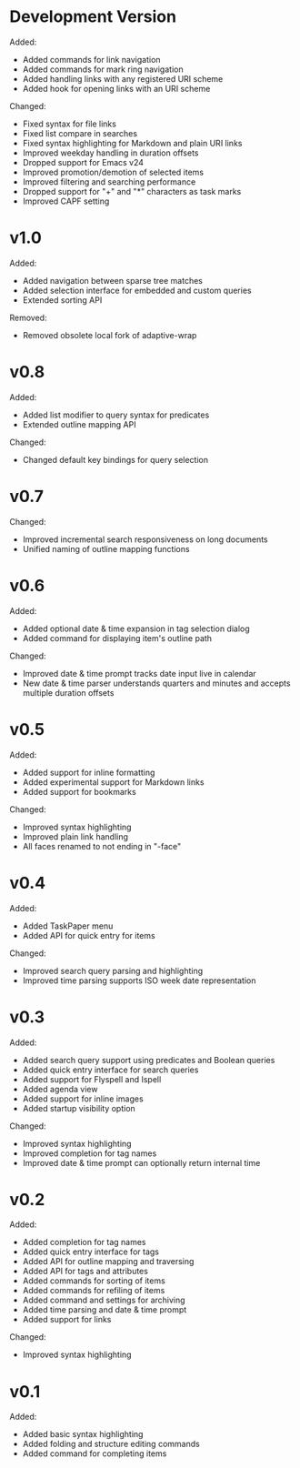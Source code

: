 
# Development Version

Added:

- Added commands for link navigation
- Added commands for mark ring navigation
- Added handling links with any registered URI scheme
- Added hook for opening links with an URI scheme

Changed:

- Fixed syntax for file links
- Fixed list compare in searches
- Fixed syntax highlighting for Markdown and plain URI links
- Improved weekday handling in duration offsets
- Dropped support for Emacs v24
- Improved promotion/demotion of selected items
- Improved filtering and searching performance
- Dropped support for "+" and "*" characters as task marks
- Improved CAPF setting

# v1.0

Added:

- Added navigation between sparse tree matches
- Added selection interface for embedded and custom queries
- Extended sorting API

Removed:

- Removed obsolete local fork of adaptive-wrap

# v0.8

Added:

- Added list modifier to query syntax for predicates
- Extended outline mapping API

Changed:

- Changed default key bindings for query selection

# v0.7

Changed:

- Improved incremental search responsiveness on long documents
- Unified naming of outline mapping functions

# v0.6

Added:

- Added optional date & time expansion in tag selection dialog
- Added command for displaying item's outline path

Changed:

- Improved date & time prompt tracks date input live in calendar
- New date & time parser understands quarters and minutes and accepts multiple duration offsets

# v0.5

Added:

- Added support for inline formatting
- Added experimental support for Markdown links
- Added support for bookmarks

Changed:

- Improved syntax highlighting
- Improved plain link handling
- All faces renamed to not ending in "-face"

# v0.4

Added:

- Added TaskPaper menu
- Added API for quick entry for items

Changed:

- Improved search query parsing and highlighting
- Improved time parsing supports ISO week date representation

# v0.3

Added:

- Added search query support using predicates and Boolean queries
- Added quick entry interface for search queries
- Added support for Flyspell and Ispell
- Added agenda view
- Added support for inline images
- Added startup visibility option

Changed:

- Improved syntax highlighting
- Improved completion for tag names
- Improved date & time prompt can optionally return internal time

# v0.2

Added:

- Added completion for tag names
- Added quick entry interface for tags
- Added API for outline mapping and traversing
- Added API for tags and attributes
- Added commands for sorting of items
- Added commands for refiling of items
- Added command and settings for archiving
- Added time parsing and date & time prompt
- Added support for links

Changed:

- Improved syntax highlighting

# v0.1

Added:

- Added basic syntax highlighting
- Added folding and structure editing commands
- Added command for completing items

